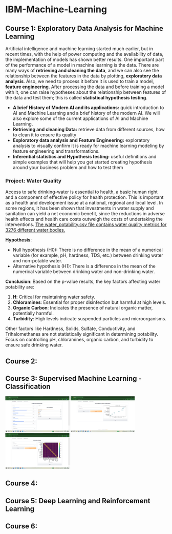 # IBM-Machine-Learning

## Course 1: Exploratory Data Analysis for Machine Learning
Artificial intelligence and machine learning started much earlier, but in recent times, with the help of power computing and the availability of data, the implementation of models has shown better results. One important part of the performance of a model in machine learning is the data. There are many ways of **retrieving and cleaning the data**, and we can also see the relationship between the features in the data by plotting, **exploratory data analysis**. Also, we need to process it before it is used to train a model, **feature engineering**. After processing the data and before training a model with it, one can raise hypotheses about the relationship between features of the data and test them; this is called **statistical hypothesis testing**. 

* **A brief History of Modern AI and its applications:** quick introduction to AI and Machine Learning and a brief history of the modern AI. We will also explore some of the current applications of AI and Machine Learning.
* **Retrieving and cleaning Data:** retrieve data from different sources, how to clean it to ensure its quality
* **Exploratory data analysis and Feature Engineering:** exploratory analysis to visually confirm it is ready for machine learning modeling by feature engineering and transformations.
* **Inferential statistics and Hypothesis testing:** useful definitions and simple examples that will help you get started creating hypothesis around your business problem and how to test them

### Project: Water Quality

Access to safe drinking-water is essential to health, a basic human right and a component of effective policy for health protection. This is important as a health and development issue at a national, regional and local level. In some regions, it has been shown that investments in water supply and sanitation can yield a net economic benefit, since the reductions in adverse health effects and health care costs outweigh the costs of undertaking the interventions.
[The water_potability.csv file contains water quality metrics for 3276 different water bodies.](https://www.kaggle.com/datasets/adityakadiwal/water-potability)

**Hypothesis**:
* Null hypothesis (H0): There is no difference in the mean of a numerical variable (for example, pH, hardness, TDS, etc.) between drinking water and non-potable water.
* Alternative hypothesis (H1): There is a difference in the mean of the numerical variable between drinking water and non-drinking water.

**Conclusion**: Based on the p-value results, the key factors affecting water potability are:

1. **H**: Critical for maintaining water safety.
2. **Chloramines**: Essential for proper disinfection but harmful at high levels.
3. **Organic Carbon**: Indicates the presence of natural organic matter, potentially harmful.
4. **Turbidity**: High levels indicate suspended particles and microorganisms.

Other factors like Hardness, Solids, Sulfate, Conductivity, and Trihalomethanes are not statistically significant in determining potability. Focus on controlling pH, chloramines, organic carbon, and turbidity to ensure safe drinking water.

## Course 2:
## Course 3: Supervised Machine Learning - Classification

<p float="left">
  <img src="./Supervised-Classification/project/images/crop_prediction.png" width="200" />
  <img src="./Supervised-Classification/project/images/feature_importance.png" width="200" /> 
  <img src="./Supervised-Classification/project/images/confusion_matrix.png" width="200" />
</p>

## Course 4:
## Course 5: Deep Learning and Reinforcement Learning
## Course 6: